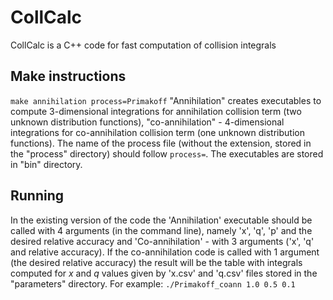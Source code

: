 # CollCalc
CollCalc is a C++ code for fast computation of collision integrals

## Make instructions

`make annihilation process=Primakoff`
"Annihilation" creates executables to compute 3-dimensional integrations for annihilation collision term (two unknown distribution functions), "co-annihilation" - 4-dimensional integrations for co-annihilation collision term (one unknown distribution functions). The name of the process file (without the extension, stored in the "process" directory) should follow `process=`. The executables are stored in "bin" directory. 

## Running 
In the existing version of the code the 'Annihilation' executable should be called with 4 arguments (in the command line), namely 'x', 'q', 'p' and the desired relative accuracy and 'Co-annihilation' - with 3 arguments ('x', 'q' and relative accuracy). If the co-annihilation code is called with 1 argument (the desired relative accuracy) the result will be the table with integrals computed for *x* and *q* values given by 'x.csv' and 'q.csv' files stored in the "parameters" directory.
For example: `./Primakoff_coann 1.0 0.5 0.1`

